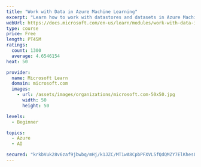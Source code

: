 ```yaml
---
title: "Work with Data in Azure Machine Learning"
excerpt: "Learn how to work with datastores and datasets in Azure Machine Learning."
webUrl: https://docs.microsoft.com/en-us/learn/modules/work-with-data-in-aml/
type: course
price: Free
length: PT45M
ratings:
  count: 1300
  average: 4.6546154
heat: 50

provider:
  name: Microsoft Learn
  domain: microsoft.com
  images:
    - url: /assets/images/organizations/microsoft.com-50x50.jpg
      width: 50
      height: 50

levels:
  - Beginner

topics:
  - Azure
  - AI

secured: "krkbVuk28v6zaf9jbwbq/mHj/k1JZC/MT1wA8CpbPFXVL5fQdQMZY7ElKhesL18JmfguWCbNARl1qaIJ90JfO4fuPYezVAV6rXElKxs62r3d9yw1Fh+fWFRIdI1MtmMALg3VT7YZj2rTy0pOQpp6Cddoxbg16xXY9xZYotvyMeafJqfRyWB2kqTDhNTcTOtHNlJH6/Gaj7XIJE4NzMkEY40UrtXsYQ/xPxNHS2WfO1ECmwxw6iMJ/27MO9Gvb3JhG/1rrzQPBUF9uy750p+yXtuhJuv34MAxlA9KmvbilaufPm9KhYoVX3SIvSgqj3hNejrZSUTp/0icozg+PG2hb9pYXxGKP3SwsHN9aNOV+ESOWtLrg2P/YiK6d2UZ4UfXcjSGakm+zKqGdUR+lSGiv1khYL6uXSlS/SqLNR3X9cg=;npDGLlLP7nEJ3FVG6Qegeg=="
---
```


